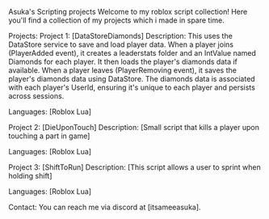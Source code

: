Asuka's Scripting projects
Welcome to my roblox script collection! Here you'll find a collection of my projects which i made in spare time.

Projects:
  Project 1: [DataStoreDiamonds]
  Description:
  This uses the DataStore service to save and load player data.
  When a player joins (PlayerAdded event), it creates a leaderstats folder and an IntValue named Diamonds for each player. It then loads the player's diamonds data if available.
  When a player leaves (PlayerRemoving event), it saves the player's diamonds data using DataStore.
  The diamonds data is associated with each player's UserId, ensuring it's unique to each player and persists across sessions.
  
  
  Languages: [Roblox Lua]
  
  Project 2: [DieUponTouch]
  Description: [Small script that kills a player upon touching a part in game]
  
  Languages: [Roblox Lua]
  
  Project 3: [ShiftToRun]
  Description: [This script allows a user to sprint when holding shift]
  
  Languages: [Roblox Lua]

Contact:
You can reach me via discord at [itsameeasuka].
